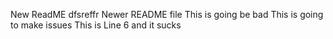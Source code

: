 New ReadME
dfsreffr
Newer README file
This is going be bad
This is going to make issues
This is Line 6 and it sucks
